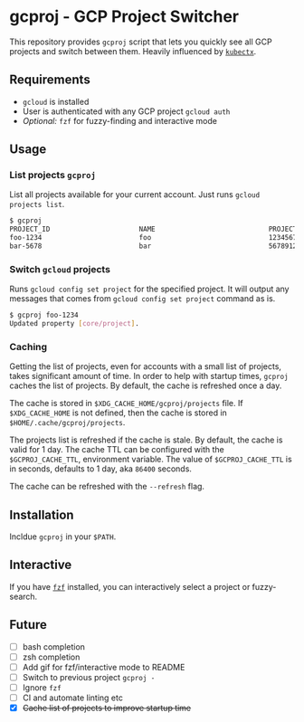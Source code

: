 # gcproj - GCP Project Switcher

This repository provides `gcproj` script that lets you quickly see all GCP
projects and switch between them. Heavily influenced by [`kubectx`](https://github.com/ahmetb/kubectx).

## Requirements

- `gcloud` is installed
- User is authenticated with any GCP project `gcloud auth`
- _Optional:_ `fzf` for fuzzy-finding and interactive mode

## Usage

### List projects `gcproj`

List all projects available for your current account. Just runs
`gcloud projects list`.

```bash
$ gcproj
PROJECT_ID                      NAME                            PROJECT_NUMBER
foo-1234                        foo                             123456789
bar-5678                        bar                             567891234
```

### Switch `gcloud` projects

Runs `gcloud config set project` for the specified project. It will output any
messages that comes from `gcloud config set project` command as is.

```bash
$ gcproj foo-1234
Updated property [core/project].
```

### Caching

Getting the list of projects, even for accounts with a small list of projects,
takes significant amount of time. In order to help with startup times, `gcproj`
caches the list of projects. By default, the cache is refreshed once a day.

The cache is stored in `$XDG_CACHE_HOME/gcproj/projects` file. If `$XDG_CACHE_HOME`
is not defined, then the cache is stored in `$HOME/.cache/gcproj/projects`.

The projects list is refreshed if the cache is stale. By default, the cache is
valid for 1 day. The cache TTL can be configured with the `$GCPROJ_CACHE_TTL`,
environment variable. The value of `$GCPROJ_CACHE_TTL` is in seconds, defaults
to 1 day, aka `86400` seconds.

The cache can be refreshed with the `--refresh` flag.

## Installation

Incldue `gcproj` in your `$PATH`.

## Interactive

If you have [`fzf`](https://github.com/junegunn/fzf) installed, you can
interactively select a project or fuzzy-search.

## Future

- [ ] bash completion
- [ ] zsh completion
- [ ] Add gif for fzf/interactive mode to README
- [ ] Switch to previous project `gcproj -`
- [ ] Ignore `fzf`
- [ ] CI and automate linting etc
- [x] ~~Cache list of projects to improve startup time~~

